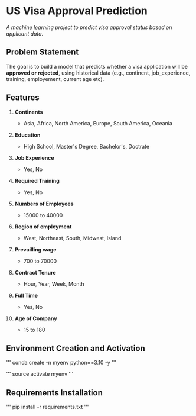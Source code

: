 # US Visa Approval Prediction

*A machine learning project to predict visa approval status based on applicant data.*  

## **Problem Statement**

The goal is to build a model that predicts whether a visa application will be **approved or rejected**, using historical data (e.g., continent, job_experience, training, employement, current age etc).  

## **Features**

1. **Continents**
   - Asia, Africa, North America, Europe, South America, Oceania

2. **Education**
   - High School, Master's Degree, Bachelor's, Doctrate

3. **Job Experience**
   - Yes, No

4. **Required Training**
   - Yes, No

5. **Numbers of Employees**
   - 15000 to 40000

6. **Region of employment**
   - West, Northeast, South, Midwest, Island

7. **Prevailling wage**
   - 700 to 70000

8. **Contract Tenure**
   - Hour, Year, Week, Month

9. **Full Time**
   - Yes, No

10. **Age of Company**
    - 15 to 180

## Environment Creation and Activation

'''
conda create -n myenv python==3.10 -y
'''

'''
source activate myenv
'''
## Requirements Installation

'''
pip install -r requirements.txt
'''